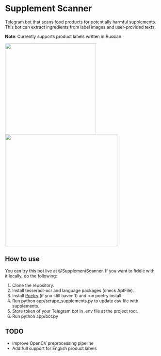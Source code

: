 # Supplement Scanner

Telegram bot that scans food products for potentially harmful supplements.
This bot can extract ingredients from label images and user-provided texts.

**Note**: Currently supports product labels written in Russian.

<p float="left">
  <img src="assets/image_to_scan.jpg" width="300" />
  <img src="assets/scan_results.png" width="370" /> 
</p>

## How to use

You can try this bot live at @SupplementScanner. If you want to fiddle with it locally, do the following:

1. Clone the repository.
2. Install tesseract-ocr and language packages (check AptFile).
3. Install [Poetry](https://github.com/python-poetry/poetry) (if you still haven't) and run poetry install.
4. Run python app/scrape_supplements.py to update csv file with supplements.
5. Store token of your Telegram bot in .env file at the project root.
6. Run python app/bot.py

## TODO

* Improve OpenCV preprocessing pipeline
* Add full support for English product labels
